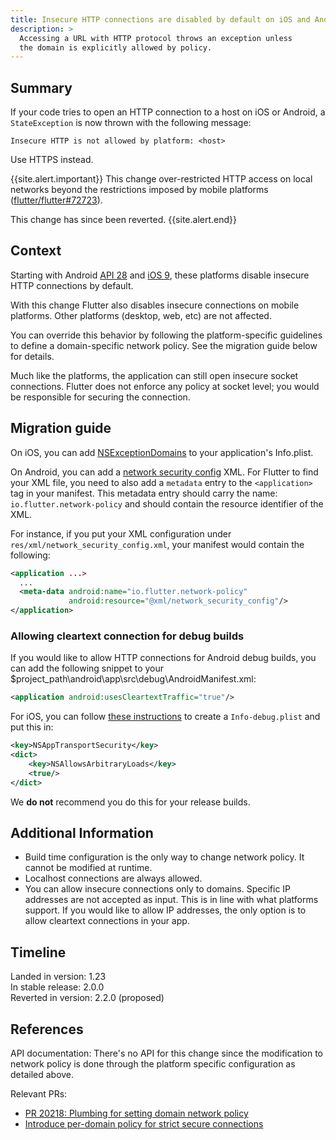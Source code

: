 ```yaml
---
title: Insecure HTTP connections are disabled by default on iOS and Android
description: >
  Accessing a URL with HTTP protocol throws an exception unless
  the domain is explicitly allowed by policy.
---
```


## Summary

If your code tries to open an HTTP connection to a host
on iOS or Android, a `StateException` is now thrown with
the following message:

```text
Insecure HTTP is not allowed by platform: <host>
```

Use HTTPS instead.

{{site.alert.important}}
  This change over-restricted HTTP access on local networks beyond the
  restrictions imposed by mobile platforms ([flutter/flutter#72723]({{site.repo.flutter}}/issues/72723)).

  This change has since been reverted.
{{site.alert.end}}

## Context

Starting with Android [API 28][] and [iOS 9][],
these platforms disable insecure HTTP connections by default.

With this change Flutter also disables insecure connections on
mobile platforms. Other platforms (desktop, web, etc)
are not affected.

You can override this behavior by following the
platform-specific guidelines to define a domain-specific
network policy. See the migration guide below for details.

[API 28]: {{site.android-dev}}/training/articles/security-config#CleartextTrafficPermitted
[iOS 9]: {{site.apple-dev}}/documentation/bundleresources/information_property_list/nsapptransportsecurity

Much like the platforms, the application can still open
insecure socket connections. Flutter does not enforce
any policy at socket level; you would be
responsible for securing the connection.

## Migration guide

On iOS, you can add [NSExceptionDomains][] to your
application's Info.plist.

On Android, you can add a [network security config][] XML.
For Flutter to find your XML file, you need to also add a
`metadata` entry to the `<application>` tag in your manifest.
This metadata entry should carry the name:
`io.flutter.network-policy` and should contain the
resource identifier of the XML.

For instance, if you put your XML configuration under
`res/xml/network_security_config.xml`,
your manifest would contain the following:

```xml
<application ...>
  ...
  <meta-data android:name="io.flutter.network-policy"
             android:resource="@xml/network_security_config"/>
</application>
```

### Allowing cleartext connection for debug builds

If you would like to allow HTTP connections for Android debug
builds, you can add the following snippet to your $project_path\android\app\src\debug\AndroidManifest.xml:

```xml
<application android:usesCleartextTraffic="true"/>
```

For iOS, you can follow [these instructions]({{site.url}}/add-to-app/ios/project-setup#local-network-privacy-permissions) to create a `Info-debug.plist` and put this in:

```xml
<key>NSAppTransportSecurity</key>
<dict>
    <key>NSAllowsArbitraryLoads</key>
    <true/>
</dict>
```

We **do not** recommend you do this for your release builds.

## Additional Information

* Build time configuration is the only way to change
  network policy. It cannot be modified at runtime.
* Localhost connections are always allowed.
* You can allow insecure connections only to domains.
  Specific IP addresses are not accepted as input.
  This is in line with what platforms support. If you would
  like to allow IP addresses, the only option is to allow
  cleartext connections in your app.

[network security config]: {{site.android-dev}}/training/articles/security-config#CleartextTrafficPermitted
[NSExceptionDomains]: {{site.apple-dev}}/documentation/bundleresources/information_property_list/nsapptransportsecurity/nsexceptiondomains

## Timeline

Landed in version: 1.23<br>
In stable release: 2.0.0<br>
Reverted in version: 2.2.0 (proposed)

## References

API documentation: There's no API for this change since
the modification to network policy is done through the
platform specific configuration as detailed above.

Relevant PRs:

* [PR 20218: Plumbing for setting domain network policy][]
* [Introduce per-domain policy for strict secure connections][]

[PR 20218: Plumbing for setting domain network policy]: {{site.github}}/flutter/engine/pull/20218
[Introduce per-domain policy for strict secure connections]: {{site.github}}/dart-lang/sdk/commit/d878cfbf20375befa09f9bf85f0ba2b87b319427

